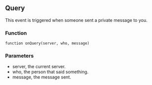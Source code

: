 ## Query

This event is triggered when someone sent a private message to you.

### Function

	function onQuery(server, who, message)

### Parameters

* server, the current server.
* who, the person that said something.
* message, the message sent.

<!--- vim: set syntax=mkd: -->
